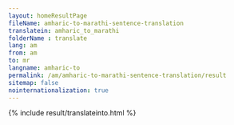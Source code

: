 ```yaml
---
layout: homeResultPage
fileName: amharic-to-marathi-sentence-translation
translatein: amharic_to_marathi
folderName : translate
lang: am
from: am
to: mr
langname: amharic-to
permalink: /am/amharic-to-marathi-sentence-translation/result
sitemap: false
nointernationalization: true
---
```

{% include result/translateinto.html %}

<script src="/js/result/translation.js" data-foldername="{{page.folderName}}" data-lang="{{page.lang}}"></script>
